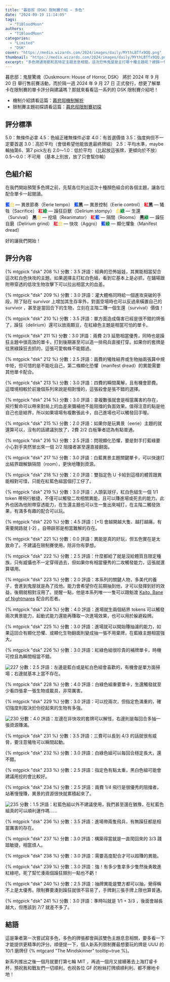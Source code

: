 ```yaml
---
title: "暮悲邸（DSK）限制賽介紹 — 多色"
date: "2024-09-19 11:14:05"
tags:
  - "T1BloodMoon"
authors:
  - "T1BloodMoon"
categories:
  - "Limited"
  - "DSK"
cover: "https://media.wizards.com/2024/images/daily/MYthLBTfx9QQ.png"
thumbnail: "https://media.wizards.com/2024/images/daily/MYthLBTfx9QQ.png"
excerpt: "多色牌通常都和其特定主題息息相關，這次恐怖鬼屋是主打哪十種主題呢？總歸一句：我怕"
---
```


暮悲邸：鬼屋驚魂（Duskmourn: House of Horror, DSK） 將於 2024 年 9 月 20 日 舉行售前賽活動，而於隔一週 2024 年 9 月 27 日 正式發行，想更了解單卡在限制賽的單卡評分與建議嗎？那就來看看這一系列的 DSK 限制賽介紹吧！

- 機制介紹請看這篇：[暮悲邸機制解析](https://guildmagesforum.tw/DSK-mechanism/)
- 限制賽主題初探請看這篇：[暮悲邸限制賽初探](https://guildmagesforum.tw/DSK-Limited-Preliminary/)



## 評分標準

5.0：無條件必拿
4.5：色組正確無條件必拿
4.0：有首選價值 
3.5：強度夠但不一定要首選 
3.0：高於平均（會很希望他能放進最終牌組）
2.5：平均水準，maybe輪抽第6、第7 pick左右
2.0～1.0：低於平均 （比起放這張牌，更傾向於不放）
0.5～0.0：不可用 （基本上別放，放了只會幫你輸）

## 色組介紹

在我們開始預覽多色牌之前，先幫各位列出這次十種顏色組合的各個主題，讓各位配合單卡一起閱讀。

**<font color="#023FFD">藍</font><font color="#FED761">白</font>** — 異景節奏（Eerie tempo）
**<font color="#023FFD">藍</font>黑** — 異景控制（Eerie control）
**<font color="#FD0214">紅</font>黑** — 犧牲（Sacrifice）
**<font color="#FD0214">紅</font><font color="#0A883B">綠</font>** — 躁狂巨獸（Delirium stompy）
**<font color="#FED761">白</font><font color="#0A883B">綠</font>** — 生還（Survival）
**黑<font color="#FED761">白</font>** — 挖墳（Reanimator）
**<font color="#FD0214">紅</font><font color="#023FFD">藍</font>** — 隔間（Rooms）
**黑<font color="#0A883B">綠</font>** — 躁狂自磨（Delirium grind）
**<font color="#FD0214">紅</font><font color="#FED761">白</font>** — 快攻（Aggro）
**<font color="#023FFD">藍</font><font color="#0A883B">綠</font>** — 顯化懼象（Manifest dread）
 
好的讓我們開始！
 
## 評分內容
 

{% mtgpick "dsk" 208 %}
分數：3.5
評語：經典的恐怖娃娃，其異能相當契合這次紅白色快攻的主題。如果選擇主打紅白色組，看到它基本上是必抓，在鋪場跟附帶穿透的低攻生物攻擊下可以拉出相當大的血差。

<!---209--->
{% mtgpick "dsk" 209 %}
分數：3.0
評語：灌大體格同時給一個進攻突破的手段，除了貼在 survivor 上增加其生存率外，對面空場時也可以反過來橫置自己的 survivor ，甚至是當回合下的生物，立刻在主階二賺一個生還（survival）價值！

<!---210--->
{% mtgpick "dsk" 210 %}
分數：3.5
評語：單方面造成傷害已經是很不錯的牌張了，躁狂（delirium）還可以放兩顆豆，在紅綠色主題是相當可怕的單卡。

<!---211--->
{% mtgpick "dsk" 211 %}
分數：3.0
評語：兩費 2/3 延勢相當優秀，同時也是躁狂主題中很高效的單卡，打到後期甚至可以造一排飛兵直接打穿。如果你的套牌是往黑綠躁狂去抓的，這張可愛蜘蛛不能錯過。

<!---212--->
{% mtgpick "dsk" 212 %}
分數：2.5
評語：兩費的犧牲結界或生物抽兩張算中規中矩，但可惜的是不能吃自己，第二條顯化恐懼（manifest dread）的異能需要其他單卡配合。

<!---213--->
{% mtgpick "dsk" 213 %}
分數：3.0
評語：四費的瞬間萬解，且有機會節費。這環境相較於前幾個系列來說是相對慢的，這張殺會是張不錯的選擇。

<!---214--->
{% mtgpick "dsk" 214 %}
分數：3.0
評語：拿複數張就會是相當厲害的存在，飛行繫命可以帶來對局上的血差來彌補他不能阻擋的負面效果。值得注意的點是他自己也是結界，所以如果墳場有複數張此卡，自己進場也可以觸發回手喔。

<!---215--->
{% mtgpick "dsk" 215 %}
分數：2.0
評語：如果你是玩異景（eerie）主題的就還算可以，沒有的話建議別放了，2費 2/2 白板筆者認為有點普通。

<!---216--->
{% mtgpick "dsk" 216 %}
分數：2.5
評語：閃現顯化恐懼，要是對手打藍綠要小心對手突然冒出來一個 2/2 阻擋者甚至還直接翻面。

<!---217--->
{% mtgpick "dsk" 217 %}
分數：3.0
評語：白藍異景主題關鍵單卡，可以快速打出結界跟解鎖隔間（room），更快地賺到資源。

<!---218--->
{% mtgpick "dsk" 218 %}
分數：2.0
評語：雙指定色 U 卡給到這樣的體質跟異能相對可惜，只能在紅藍色組當個打工仔了。

<!---219--->
{% mtgpick "dsk" 219 %}
分數：3.0
評語：人頭氣球仔，紅白色組生一個 1/1 token 帶飛行敏捷，不僅可以觸發二攻相關異能，且可以賺進場或死去的能力。此外也因為他附帶穿透能力，在生還主題也可以生一隻出來喊打，在主階二觸發效果，有滿多有趣的配合可以玩。

<!---220--->
{% mtgpick "dsk" 220 %}
分數：4.5
評語：[+1] 會越開越大隻、越打越痛，有需要開路就 [-2] 。自帶辟邪是相當難解的存在。

<!---221--->
{% mtgpick "dsk" 221 %}
分數：0.0
評語：異能是真的好玩，但五色實在是太致命了。不建議在限制賽使用，除非你有夢想。

<!---222--->
{% mtgpick "dsk" 222 %}
分數：2.5
評語：什麼都給了就是沒給體質且限定種族，只有威懾也不一定穿得過去，但如果你有相當優秀的二攻觸發能力，這張就還算堪用。

<!---223--->
{% mtgpick "dsk" 223 %}
分數：2.0
評語：本系列的關鍵人物，多美代的養子，會進到鬼屋就是為了找他。能力會希望你在前期抽到他，才可以發揮到好的效益，後期就相對沒用了。提醒一點，他是本系列唯一一隻可以跟魁渡 [Kaito, Bane of Nightmares](https://scryfall.com/card/dsk/220/kaito-bane-of-nightmares) 配合的忍者。

<!---224--->
{% mtgpick "dsk" 224 %}
分數：4.0
評語：進場就生兩個結界 tokens 可以觸發兩次異景能力，起動式能力還能再賺取一次進場效果，也可以用於躲避殺牌。

<!---225--->
{% mtgpick "dsk" 225 %}
分數：3.0
評語：進場就可以開始賺抽濾的能力，如果這回合有顯化恐懼、或顯化生物翻面則變成抽一張不用棄牌，在藍綠主題相當強大。

<!---226--->
{% mtgpick "dsk" 226 %}
分數：3.0
評語：紅綠色組很珍貴的補牌單卡，時機可控且為瞬間相當不錯。

<!---227--->
![227](https://i.imgur.com/MUli3mT.png)
分數：2.5
評語：左邊是藍白或是紅白色組會喜歡的，有機會是單方面掃場；右邊就基本上當不存在。

<!---228--->
{% mtgpick "dsk" 228 %}
分數：4.0
評語：白綠色組重要單卡，生還觸發就至少看四張拿一張生物或載具，非常厲害。

<!---229--->
{% mtgpick "dsk" 229 %}
分數：3.0
評語：可以挖兩次，但指定色滿重的，確切強度則取決於你挖起來的生物有多強。

<!---230--->
![230](https://i.imgur.com/jMqtb9s.png)
分數：4.0
評語：左邊在非快攻的套牌可以解怪，右邊則是每回合多抽一張資源賺滿。

<!---231--->
{% mtgpick "dsk" 231 %}
分數：3.5
評語：三費可以長到 4/3 的話就很有威脅，要注意犧牲可以瞬間起動。

<!---232--->
{% mtgpick "dsk" 232 %}
分數：3.0
評語：白綠色組可以每回合穩定長大，還不錯。

<!---233--->
{% mtgpick "dsk" 233 %}
分數：2.5
評語：指定色有點太重，黑白色組可能會建議用挖的會比較好。

<!---234--->
{% mtgpick "dsk" 234 %}
分數：2.5
評語：兩費 1/4 飛行是很優秀的阻擋者，站著慢慢賺，異景的資源很快就累積起來了。

<!---235--->
![235](https://i.imgur.com/WJAuqAZ.png)
分數：1.5
評語：紅藍色組以外不建議使用，我們甚至還在猶豫，在紅藍色組真的可以順利運作嗎……

<!---236--->
{% mtgpick "dsk" 236 %}
分數：3.5
評語：進場帶兩隻飛兵，有無躁狂都是相當厲害的存在。

<!---237--->
{% mtgpick "dsk" 237 %}
分數：3.0
評語：構築得當就是一直爬回來的 3/3 踐踏敏捷，相當煩人。

<!---238--->
{% mtgpick "dsk" 238 %}
分數：3.0
評語：需要高度配合才可以超賺的異能。

<!---239--->
{% mtgpick "dsk" 239 %}
分數：3.0
評語：強！有多少隻拿多少隻然後勇敢進紅綠吧，死了幫忙湊兩個躁狂類別一點也不虧！

<!---240--->
{% mtgpick "dsk" 240 %}
分數：2.5
評語：抽牌異能是雙方都可以抽，覺得稱不上是太優秀。限制賽要湊到躁狂就很不容易了，手牌剩三張手牌上限也算普通。

<!---241--->
{% mtgpick "dsk" 241 %}
分數：3.0
評語：準時叫就是 1/1 + 3/3 ，後面會越長越大，但應該到 7/7 就差不多了。

## 結語

這是筆者第一次嘗試寫多色，多色的牌張都會與該雙色主題息息相關，要多看一下才能提供更精準的評分。順便提一下，個人新系列限制賽最想要玩的牌是 UUU 的 10/1 磨牌仔 {% mtgcard "The Mindskinner" tooltip=true %}。

新系列推出之後一個月就要打第七輪 MIT ，再過一個月又接續著去上海打睿卡杯，預祝我和戰友們一切順利，也祝各位 GF 的粉絲打牌順順利利、都不爆地卡地！
